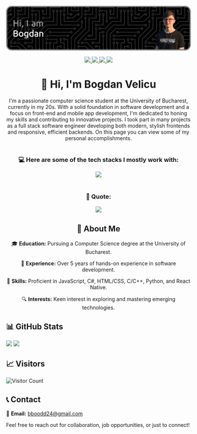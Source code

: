 ![Header](./github-header-image.png)

<p align="center">
  <a href="https://discord.com/users/381513426549342231">
    <img src="https://img.shields.io/badge/Discord-%235865F2.svg?style=for-the-badge&logo=discord&logoColor=white" />
  </a>
  <a href="https://www.instagram.com/bogdan._.vel">
    <img src="https://img.shields.io/badge/Instagram-%23E4405F.svg?style=for-the-badge&logo=Instagram&logoColor=white" />
  </a>
  <a href="https://www.linkedin.com/in/bogdan-velicu-7882291b4/">
    <img src="https://img.shields.io/badge/linkedin-%230077B5.svg?style=for-the-badge&logo=linkedin&logoColor=white" />
  </a>
  <a href="https://www.youtube.com/@zotrix4892">
    <img src="https://img.shields.io/badge/YouTube-%23FF0000.svg?style=for-the-badge&logo=YouTube&logoColor=white" />
  </a>
</p>

<h1 align="center">👋 Hi, I'm Bogdan Velicu</h1>

<p align="center">I'm a passionate computer science student at the University of Bucharest, currently in my 20s. With a solid foundation in software development and a focus on front-end and mobile app development, I'm dedicated to honing my skills and contributing to innovative projects. I took part in many projects as a full stack software engineer developing both modern, stylish frontends and responsive, efficient backends. On this page you can view some of my personal accomplishments.</p>

#

<h3 align="center"> 💻 Here are some of the tech stacks I mostly work with:</h3>
<p align="center">
  <a href="https://skillicons.dev">
    <img src="https://skillicons.dev/icons?i=react,vue,js,html,css,supabase,firebase,cpp,cs,py,mysql,postgres" />
  </a>
</p>

#

<h3 align="center"> 📖 Quote: </h3>
<p align="center">
  <a href="">
    <img src="https://quotes-github-readme.vercel.app/api?type=horizontal&theme=dark&quote=Software%20and%20cathedrals%20are%20much%20the%20same%20%E2%80%94%20first%20we%20build%20them%2C%20then%20we%20pray.&author=Unknown" />
  </a>
</p>

<h2 align="center"> 🚀 About Me </h2>

<p align="center">
 🎓 <b>Education:</b> Pursuing a Computer Science degree at the University of Bucharest.
</p>
<p align="center">
 🌱 <b>Experience:</b> Over 5 years of hands-on experience in software development.
</p>
<p align="center">
 💼 <b>Skills:</b> Proficient in JavaScript, C#, HTML/CSS, C/C++, Python, and React Native.
</p>
<p align="center">
 🔍 <b>Interests:</b> Keen interest in exploring and mastering emerging technologies.
</p>

## 📊 GitHub Stats

![](https://github-readme-stats.vercel.app/api?username=bogdan-velicu&theme=github_dark_dimmed&include_orgs=true)
![](https://github-readme-stats.vercel.app/api/top-langs?username=bogdan-velicu&layout=compact&langs_count=8&card_width=320&theme=github_dark_dimmed&include_orgs=true)

<!---
## 👨‍🎓 Personal Projects

[![Viscord](https://bogdan-velicu.github.io/profile-stats/Viscord.svg)](https://github.com/bogdan-velicu/Viscord)
[![Doodle Jump SFML](https://bogdan-velicu.github.io/profile-stats/Doodle_Jump_SFML.svg)](https://github.com/bogdan-velicu/Doodle_Jump_SFML)
[![Secure Chat](https://bogdan-velicu.github.io/profile-stats/Secure_Chat.svg)](https://github.com/bogdan-velicu/Secure_Chat)
[![PC Parts Picker](https://bogdan-velicu.github.io/profile-stats/PC_PartsPicker.svg)](https://github.com/bogdan-velicu/PC_PartsPicker)

## 🏢 4GPS Projects (private)

[![4GPS-Mobile](https://bogdan-velicu.github.io/profile-stats/4GPS-Mobile.svg)](https://github.com/4GPS-International)
[![4GPS-FCM-Alerts](https://bogdan-velicu.github.io/profile-stats/4GPS-FCM-Alerts.svg)](https://github.com/4GPS-International)
[![4GPS-Plate-Recognition](https://bogdan-velicu.github.io/profile-stats/4GPS-Plate-Recognition.svg)](https://github.com/4GPS-International)
[![4GPS-Projects](https://bogdan-velicu.github.io/profile-stats/And_More.svg)](https://github.com/4GPS-International)
--->

## 📈 Visitors

![Visitor Count](https://profile-counter.glitch.me/bogdan-velicu/count.svg)

## 📞 Contact

📧 **Email:** [bboodd24@gmail.com](mailto:bboodd24@gmail.com)

Feel free to reach out for collaboration, job opportunities, or just to connect!
